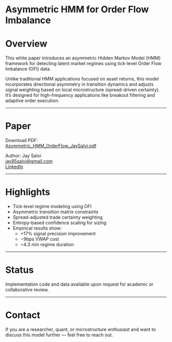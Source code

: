 # Asymmetric HMM for Order Flow Imbalance

# Overview

This white paper introduces an asymmetric Hidden Markov Model (HMM) framework for detecting latent market regimes using tick-level Order Flow Imbalance (OFI) data.

Unlike traditional HMM applications focused on asset returns, this model incorporates directional asymmetry in transition dynamics and adjusts signal weighting based on local microstructure (spread-driven certainty). It’s designed for high-frequency applications like breakout filtering and adaptive order execution.

---

# Paper

Download PDF:  
[Asymmetric_HMM_OrderFlow_JaySalvi.pdf](./Asymmetric_HMM_OrderFlow_JaySalvi.pdf)

Author: 
Jay Salvi  
jay85salvi@gmail.com  
[LinkedIn](https://www.linkedin.com/in/jay-salvi-0787aa245)

---

# Highlights

- Tick-level regime modeling using OFI
- Asymmetric transition matrix constraints
- Spread-adjusted trade certainty weighting
- Entropy-based confidence scaling for sizing
- Empirical results show:
  - +17% signal precision improvement
  - −9bps VWAP cost
  - ~4.3 min regime duration

---

# Status

Implementation code and data available upon request for academic or collaborative review.

---

# Contact

If you are a researcher, quant, or microstructure enthusiast and want to discuss this model further — feel free to reach out.
